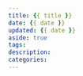```yaml
---
title: {{ title }}
date: {{ date }}
updated: {{ date }}
aside: true
tags:
description:
categories:
---
```

